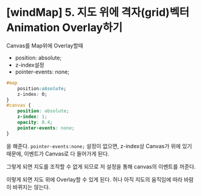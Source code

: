 # [windMap] 5. 지도 위에 격자(grid)벡터 Animation Overlay하기

Canvas를 Map위에 Overlay할때 

* position: absolute;
* z-index설정
* pointer-events: none;  

```css
#map
    position:absolute;
    z-index: 0;
}
#canvas {
    position: absolute;
    z-index: 1;
    opacity: 0.4;
    pointer-events: none;
}
```


을 해준다.
`pointer-events:none;` 설정이 없으면, z-index상 Canvas가 위에 있기 때문에, 이벤트가 Canvas로 다 들어가게 된다.

그렇게 되면 지도를 조작할 수 없게 되므로 저 설정을 통해 canvas의 이벤트를 꺼준다.

이렇게 되면 지도 위에 Overlay할 수 있게 된다.
허나 아직 지도의 움직임에 따라 바람이 바뀌지는 않는다. 
